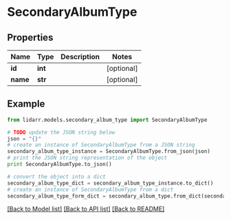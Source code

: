 # SecondaryAlbumType


## Properties

Name | Type | Description | Notes
------------ | ------------- | ------------- | -------------
**id** | **int** |  | [optional] 
**name** | **str** |  | [optional] 

## Example

```python
from lidarr.models.secondary_album_type import SecondaryAlbumType

# TODO update the JSON string below
json = "{}"
# create an instance of SecondaryAlbumType from a JSON string
secondary_album_type_instance = SecondaryAlbumType.from_json(json)
# print the JSON string representation of the object
print SecondaryAlbumType.to_json()

# convert the object into a dict
secondary_album_type_dict = secondary_album_type_instance.to_dict()
# create an instance of SecondaryAlbumType from a dict
secondary_album_type_form_dict = secondary_album_type.from_dict(secondary_album_type_dict)
```
[[Back to Model list]](../README.md#documentation-for-models) [[Back to API list]](../README.md#documentation-for-api-endpoints) [[Back to README]](../README.md)


